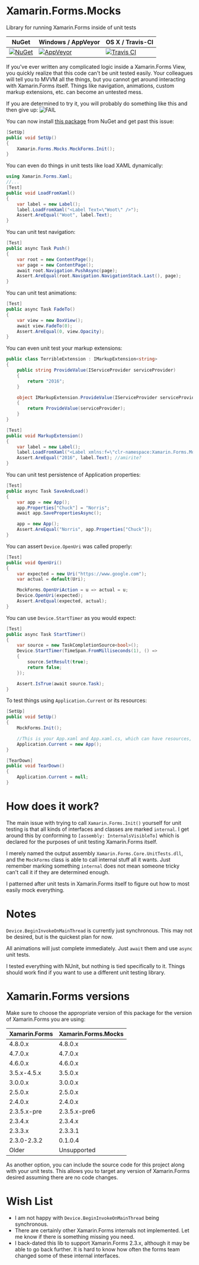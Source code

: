 # Xamarin.Forms.Mocks
Library for running Xamarin.Forms inside of unit tests

| NuGet | Windows / AppVeyor | OS X / Travis-CI |
|---------------------------|---------------------------|-----------------------------|
| [![NuGet](https://img.shields.io/nuget/dt/Xamarin.Forms.Mocks.svg)](https://www.nuget.org/packages/Xamarin.Forms.Mocks) | [![AppVeyor](https://ci.appveyor.com/api/projects/status/github/jonathanpeppers/Xamarin.Forms.Mocks)](https://ci.appveyor.com/project/jonathanpeppers/xamarin-forms-mocks) | [![Travis CI](https://travis-ci.org/jonathanpeppers/Xamarin.Forms.Mocks.svg?branch=master)](https://travis-ci.org/jonathanpeppers/Xamarin.Forms.Mocks) |

If you've ever written any complicated logic inside a Xamarin.Forms View, you quickly realize that this code can't be unit tested easily. Your colleagues will tell you to MVVM all the things, but you cannot get around interacting with Xamarin.Forms itself. Things like navigation, animations, custom markup extensions, etc. can become an untested mess.

If you are determined to try it, you will probably do something like this and then give up:
![FAIL](docs/fail.png)

You can now install [this package](https://www.nuget.org/packages/Xamarin.Forms.Mocks/) from NuGet and get past this issue:
```csharp
[SetUp]
public void SetUp()
{
    Xamarin.Forms.Mocks.MockForms.Init();
}
```

You can even do things in unit tests like load XAML dynamically:
```csharp
using Xamarin.Forms.Xaml;
//...
[Test]
public void LoadFromXaml()
{
    var label = new Label();
    label.LoadFromXaml("<Label Text=\"Woot\" />");
    Assert.AreEqual("Woot", label.Text);
}
```

You can unit test navigation:
```csharp
[Test]
public async Task Push()
{
    var root = new ContentPage();
    var page = new ContentPage();
    await root.Navigation.PushAsync(page);
    Assert.AreEqual(root.Navigation.NavigationStack.Last(), page);
}
```

You can unit test animations:
```csharp
[Test]
public async Task FadeTo()
{
    var view = new BoxView();
    await view.FadeTo(0);
    Assert.AreEqual(0, view.Opacity);
}
```

You can even unit test your markup extensions:
```csharp
public class TerribleExtension : IMarkupExtension<string>
{
    public string ProvideValue(IServiceProvider serviceProvider)
    {
        return "2016";
    }

    object IMarkupExtension.ProvideValue(IServiceProvider serviceProvider)
    {
        return ProvideValue(serviceProvider);
    }
}

[Test]
public void MarkupExtension()
{
    var label = new Label();
    label.LoadFromXaml("<Label xmlns:f=\"clr-namespace:Xamarin.Forms.Mocks.Tests;assembly=Xamarin.Forms.Mocks.Tests\" Text=\"{f:Terrible}\" />");
    Assert.AreEqual("2016", label.Text); //amirite?
}
```

You can unit test persistence of Application properties:
```csharp
[Test]
public async Task SaveAndLoad()
{
    var app = new App();
    app.Properties["Chuck"] = "Norris";
    await app.SavePropertiesAsync();

    app = new App();
    Assert.AreEqual("Norris", app.Properties["Chuck"]);
}
```

You can assert `Device.OpenUri` was called properly:
```csharp
[Test]
public void OpenUri()
{
    var expected = new Uri("https://www.google.com");
    var actual = default(Uri);

    MockForms.OpenUriAction = u => actual = u;    
    Device.OpenUri(expected);
    Assert.AreEqual(expected, actual);
}
```

You can use `Device.StartTimer` as you would expect:
```csharp
[Test]
public async Task StartTimer()
{
    var source = new TaskCompletionSource<bool>();
    Device.StartTimer(TimeSpan.FromMilliseconds(1), () =>
    {
        source.SetResult(true);
        return false;
    });

    Assert.IsTrue(await source.Task);
}
```

To test things using `Application.Current` or its resources:
```csharp
[SetUp]
public void SetUp()
{
    MockForms.Init();

    //This is your App.xaml and App.xaml.cs, which can have resources, etc.
    Application.Current = new App();
}

[TearDown]
public void TearDown()
{
    Application.Current = null;
}
```

# How does it work?

The main issue with trying to call `Xamarin.Forms.Init()` yourself for unit testing is that all kinds of interfaces and classes are marked `internal`. I get around this by conforming to `[assembly: InternalsVisibleTo]` which is declared for the purposes of unit testing Xamarin.Forms itself.

I merely named the output assembly `Xamarin.Forms.Core.UnitTests.dll`, and the `MockForms` class is able to call internal stuff all it wants. Just remember marking something `internal` does not mean someone tricky can't call it if they are determined enough.

I patterned after unit tests in Xamarin.Forms itself to figure out how to most easily mock everything.

# Notes

`Device.BeginInvokeOnMainThread` is currently just synchronous. This may not be desired, but is the quickest plan for now.

All animations will just complete immediately. Just `await` them and use `async` unit tests.

I tested everything with NUnit, but nothing is tied specifically to it. Things should work find if you want to use a different unit testing library.

# Xamarin.Forms versions

Make sure to choose the appropriate version of this package for the version of Xamarin.Forms you are using:

| Xamarin.Forms  | Xamarin.Forms.Mocks |
| -------------- | ------------------- |
| 4.8.0.x        | 4.8.0.x             |
| 4.7.0.x        | 4.7.0.x             |
| 4.6.0.x        | 4.6.0.x             |
| 3.5.x-4.5.x    | 3.5.0.x             |
| 3.0.0.x        | 3.0.0.x             |
| 2.5.0.x        | 2.5.0.x             |
| 2.4.0.x        | 2.4.0.x             |
| 2.3.5.x-pre    | 2.3.5.x-pre6        |
| 2.3.4.x        | 2.3.4.x             |
| 2.3.3.x        | 2.3.3.1             |
| 2.3.0-2.3.2    | 0.1.0.4             |
| Older          | Unsupported         |

As another option, you can include the source code for this project along with your unit tests. This allows you to target any version of Xamarin.Forms desired assuming there are no code changes.

# Wish List

- I am not happy with `Device.BeginInvokeOnMainThread` being synchronous.
- There are certainly other Xamarin.Forms internals not implemented. Let me know if there is something missing you need.
- I back-dated this lib to support Xamarin.Forms 2.3.x, although it may be able to go back further. It is hard to know how often the forms team changed some of these internal interfaces.

